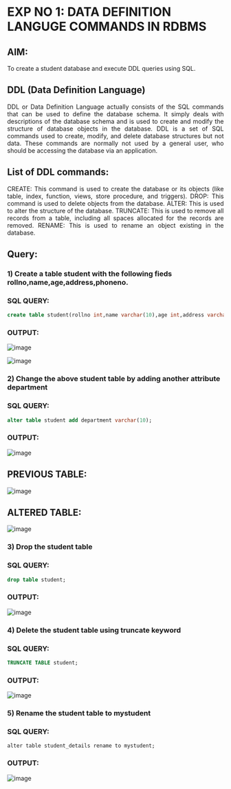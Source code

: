 # EXP NO 1: DATA DEFINITION LANGUGE COMMANDS IN RDBMS

## AIM:
To create a student database and execute DDL queries using SQL.


## DDL (Data Definition Language)
<div align="justify">
DDL or Data Definition Language actually consists of the SQL commands that can be used to define the database schema. It simply deals with descriptions of the database schema and is used to create and modify the structure of database objects in the database. DDL is a set of SQL commands used to create, modify, and delete database structures but not data. These commands are normally not used by a general user, who should be accessing the database via an application.
</div>
 
## List of DDL commands: 
<div align="justify">
CREATE: This command is used to create the database or its objects (like table, index, function, views, store procedure, and triggers).
DROP: This command is used to delete objects from the database.
ALTER: This is used to alter the structure of the database.
TRUNCATE: This is used to remove all records from a table, including all spaces allocated for the records are removed.
RENAME: This is used to rename an object existing in the database.
</div>

## Query:
### 1) Create a table student with the following fieds rollno,name,age,address,phoneno.

### SQL QUERY:
```sql
create table student(rollno int,name varchar(10),age int,address varchar(16),phoneno int);
```


### OUTPUT:
![image](https://github.com/Vijisdurai/G2_DBMS/assets/118343184/ea814585-0563-4de9-b673-eb042e6626d8)

![image](https://github.com/Vijisdurai/G2_DBMS/assets/118343184/b8c005b7-3c04-4a5e-9b34-af8dfd72279c)

### 2) Change the above student table by adding another attribute department

### SQL QUERY: 
```sql
alter table student add department varchar(10);
```

### OUTPUT:
![image](https://github.com/Vijisdurai/G2_DBMS/assets/118343184/c4d910c5-19f3-4108-9f06-23accd1dc006)

## PREVIOUS TABLE:
![image](https://github.com/Vijisdurai/G2_DBMS/assets/118343184/b8c005b7-3c04-4a5e-9b34-af8dfd72279c)

## ALTERED TABLE:
![image](https://github.com/Vijisdurai/G2_DBMS/assets/118343184/366de4e4-119e-4f5f-a0ad-28ca3c7ccbd7)


### 3) Drop the student table
 
### SQL QUERY: 
```sql
drop table student;
```

### OUTPUT:
![image](https://github.com/Vijisdurai/G2_DBMS/assets/118343184/78efa1b2-e539-4fb7-bd7f-ee14f54f7808)

### 4) Delete the student table using truncate keyword

### SQL QUERY: 
```sql
TRUNCATE TABLE student;
```

### OUTPUT:
![image](https://github.com/Vijisdurai/G2_DBMS/assets/118343184/5d44392b-8e64-4110-89e8-deef85651523)

### 5) Rename the student table to mystudent

### SQL QUERY: 
``alter table student_details rename to mystudent;``

### OUTPUT:
![image](https://github.com/Vijisdurai/G2_DBMS/assets/118343184/13071f0e-7a0a-4bc4-b2f1-72764f221184)

